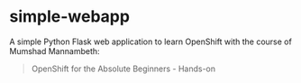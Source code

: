 # simple-webapp

A simple Python Flask web application to learn OpenShift with the course of Mumshad Mannambeth:
> OpenShift for the Absolute Beginners - Hands-on
